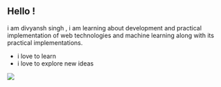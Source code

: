 ## Hello !


i am divyansh singh , i am learning about development and practical implementation of web technologies and machine learning along with its practical implementations.

- i love to learn
- i love to explore new ideas


![](https://github-readme-stats.vercel.app/api?username=devkvt23&theme=light&hide_border=false&include_all_commits=false&count_private=false)<br/>

